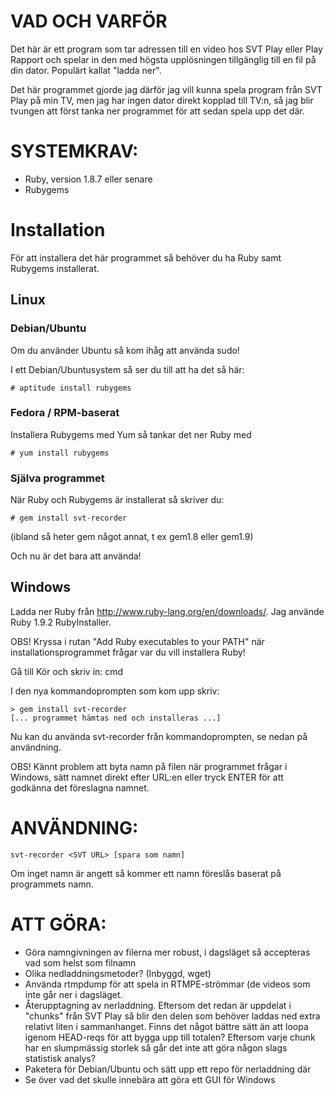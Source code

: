# VAD OCH VARFÖR
Det här är ett program som tar adressen till en video hos SVT Play eller
Play Rapport och spelar in den med högsta upplösningen tillgänglig till
en fil på din dator. Populärt kallat "ladda ner".

Det här programmet gjorde jag därför jag vill kunna spela program från
SVT Play på min TV, men jag har ingen dator direkt kopplad till TV:n,
så jag blir tvungen att först tanka ner programmet för att sedan
spela upp det där.

# SYSTEMKRAV:
- Ruby, version 1.8.7 eller senare
- Rubygems

# Installation
För att installera det här programmet så behöver du ha
Ruby samt Rubygems installerat.

## Linux
### Debian/Ubuntu
Om du använder Ubuntu så kom ihåg att använda sudo!

I ett Debian/Ubuntusystem så ser du till att ha det så här:

    # aptitude install rubygems

### Fedora / RPM-baserat
Installera Rubygems med Yum så tankar det ner Ruby med

    # yum install rubygems

### Själva programmet
När Ruby och Rubygems är installerat så skriver du:

    # gem install svt-recorder

(ibland så heter gem något annat, t ex gem1.8 eller gem1.9)

Och nu är det bara att använda!

## Windows
Ladda ner Ruby från http://www.ruby-lang.org/en/downloads/.
Jag använde Ruby 1.9.2 RubyInstaller.

OBS! Kryssa i rutan "Add Ruby executables to your PATH" när
installationsprogrammet frågar var du vill installera Ruby!

Gå till Kör och skriv in: cmd

I den nya kommandoprompten som kom upp skriv:

    > gem install svt-recorder
    [... programmet hämtas ned och installeras ...]

Nu kan du använda svt-recorder från kommandoprompten, se nedan på användning.

OBS! Kännt problem att byta namn på filen när programmet frågar i Windows,
sätt namnet direkt efter URL:en eller tryck ENTER för att godkänna det
föreslagna namnet.

# ANVÄNDNING:

    svt-recorder <SVT URL> [spara som namn]

Om inget namn är angett så kommer ett namn föreslås baserat på programmets namn.

# ATT GÖRA:
- Göra namngivningen av filerna mer robust, i dagsläget så accepteras
  vad som helst som filnamn
- Olika nedladdningsmetoder? (Inbyggd, wget)
- Använda rtmpdump för att spela in RTMPE-strömmar (de videos som inte går ner
  i dagsläget.
- Återupptagning av nerladdning. Eftersom det redan är uppdelat i
  "chunks" från SVT Play så blir den delen som behöver laddas ned
  extra relativt liten i sammanhanget. Finns det något bättre sätt än
  att loopa igenom HEAD-reqs för att bygga upp till totalen? Eftersom
  varje chunk har en slumpmässig storlek så går det inte att göra
  någon slags statistisk analys?
- Paketera för Debian/Ubuntu och sätt upp ett repo för nerladdning där
- Se över vad det skulle innebära att göra ett GUI för Windows
